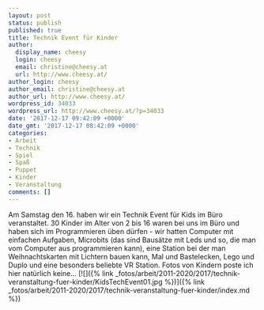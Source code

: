 ```yaml
---
layout: post
status: publish
published: true
title: Technik Event für Kinder
author:
  display_name: cheesy
  login: cheesy
  email: christine@cheesy.at
  url: http://www.cheesy.at/
author_login: cheesy
author_email: christine@cheesy.at
author_url: http://www.cheesy.at/
wordpress_id: 34033
wordpress_url: http://www.cheesy.at/?p=34033
date: '2017-12-17 09:42:09 +0000'
date_gmt: '2017-12-17 08:42:09 +0000'
categories:
- Arbeit
- Technik
- Spiel
- Spaß
- Puppet
- Kinder
- Veranstaltung
comments: []
---
```

Am Samstag den 16. haben wir ein Technik Event für Kids im Büro veranstaltet. 30 Kinder im Alter von 2 bis 16 waren bei uns im Büro und haben sich im Programmieren üben dürfen - wir hatten Computer mit einfachen Aufgaben, Microbits (das sind Bausätze mit Leds und so, die man vom Computer aus programmieren kann), eine Station bei der man Weihnachtskarten mit Lichtern bauen kann, Mal und Bastelecken, Lego und Duplo und eine besonders beliebte VR Station. Fotos von Kindern poste ich hier natürlich keine...
[![]({% link _fotos/arbeit/2011-2020/2017/technik-veranstaltung-fuer-kinder/KidsTechEvent01.jpg %})]({% link _fotos/arbeit/2011-2020/2017/technik-veranstaltung-fuer-kinder/index.md %})
